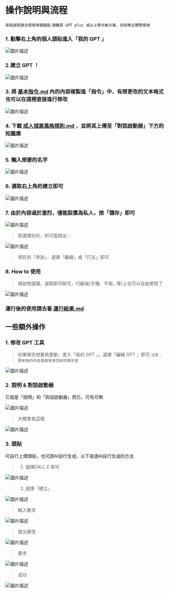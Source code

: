 # 操作說明與流程
``架設過程請全程使用電腦版``
``請購買 GPT plus 或以上等升級方案，否則無法實際使用``

### 1. 點擊右上角的個人頭貼進入「我的 GPT 」

![圖片描述](images/操作說明與流程/image_操作說明與流程_1.jpg)

### 2.建立 GPT ！

![圖片描述](images/操作說明與流程/image_操作說明與流程_2.jpg)

### 3. 將 [基本指令.md](../完整指令/基本指令.md) 內的內容複製進「指令」中，有想更改的文本格式也可以在這裡直接進行修改

![圖片描述](images/操作說明與流程/image_操作說明與流程_3.jpg)

### 4. 下載 [成人描寫風格規則.md](../完整指令/成人描寫風格規則.md) ，並將其上傳至「對話啟動器」下方的知識庫

![圖片描述](images/操作說明與流程/image_操作說明與流程_4.jpg)

### 5. 輸入想要的名字

![圖片描述](images/操作說明與流程/image_操作說明與流程_5.jpg)

### 6. 選取右上角的建立即可

![圖片描述](images/操作說明與流程/image_操作說明與流程_6.jpg)

### 7. 由於內容過於激烈，僅能設置為私人，按「儲存」即可

![圖片描述](images/操作說明與流程/image_操作說明與流程_7.jpg)

> 若選擇別的，則可能跳出：

![圖片描述](images/操作說明與流程/image_操作說明與流程_8.jpg)

> 拜託別「申訴」，選擇「繼續」或「打叉」即可

### 8. How to 使用
> 開啟側邊攔，選取即可聊天，行動端(手機、平板...等)上也可以自由使用了

![圖片描述](images/操作說明與流程/image_操作說明與流程_18.jpg)

### 運行後的使用請去看 [運行結果.md](../運行過程紀錄/運行結果.md) 

## 一些額外操作
### 1. 修改 GPT 工具
> 如果哪天想要再更動，進入「我的 GPT 」，選擇「編輯 GPT 」即可
``注意：更新後的內容僅會套用至新的聊天室``

![圖片描述](images/操作說明與流程/image_操作說明與流程_17.jpg)

### 2. 說明 & 對話啟動器
它就是「說明」和「對話啟動器」而已，可有可無

![圖片描述](images/操作說明與流程/image_操作說明與流程_9.jpg)

> 大概會長這樣

![圖片描述](images/操作說明與流程/image_操作說明與流程_10.jpg)

### 3. 頭貼
可自行上傳頭貼，也可請AI自行生成，以下是請AI自行生成的方法
> 1. 選擇DALL.E 即可

![圖片描述](images/操作說明與流程/image_操作說明與流程_11.jpg)

> 2. 選擇「建立」

![圖片描述](images/操作說明與流程/image_操作說明與流程_12.jpg)

> 輸入要求

![圖片描述](images/操作說明與流程/image_操作說明與流程_13.jpg)

> 提出更改

![圖片描述](images/操作說明與流程/image_操作說明與流程_14.jpg)

> 要求

![圖片描述](images/操作說明與流程/image_操作說明與流程_15.jpg)

> 成功

![圖片描述](images/操作說明與流程/image_操作說明與流程_16.jpg)
